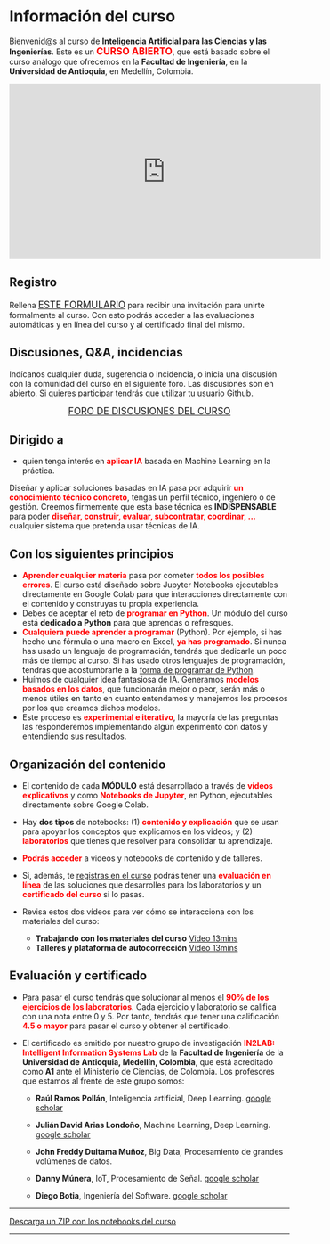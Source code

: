# Información del curso

Bienvenid@s al curso de **Inteligencia Artificial para las Ciencias y las Ingenierías**. Este es un <big><font color='red'>**CURSO ABIERTO**</font></big>, que está basado sobre el curso análogo que ofrecemos en la **Facultad de Ingeniería**, en la **Universidad de Antioquia**, en Medellín, Colombia.

<center>
<iframe width="560" height="315"
src="https://www.youtube.com/embed/7zkdXumgkVk" 
frameborder="0" 
allow="accelerometer; autoplay; encrypted-media; gyroscope; picture-in-picture" 
allowfullscreen></iframe>
</center>

## Registro

Rellena <big>[ESTE FORMULARIO](https://m5knaekxo6.execute-api.us-west-2.amazonaws.com/dev-v0001/rlxmooc/web/request_invitation/ai4eng.v1/open)</big> para recibir una invitación para unirte formalmente al curso. Con esto podrás acceder a las evaluaciones automáticas y en línea del curso y al certificado final del mismo.

## Discusiones, Q&A, incidencias

Indícanos cualquier duda, sugerencia o incidencia, o inicia una discusión con la comunidad del curso en el siguiente foro. Las discusiones son en abierto. Si quieres participar tendrás que utilizar tu usuario Github.

<center><big><a href="https://github.com/rramosp/ai4eng.v1/discussions">FORO DE DISCUSIONES DEL CURSO</a></big></center>


## Dirigido a
- quien tenga interés en <font color="red">**aplicar IA**</font> basada en Machine Learning en la práctica.


Diseñar y aplicar soluciones basadas en IA pasa por adquirir <font color="red">**un conocimiento técnico concreto**</font>, tengas un perfil técnico, ingeniero o de gestión. Creemos firmemente que esta base técnica es **INDISPENSABLE** para poder <font color="red">**diseñar, construir, evaluar, subcontratar, coordinar, ...**</font> cualquier sistema que pretenda usar técnicas de IA.
 

## Con los siguientes principios

- <font color="red">**Aprender cualquier materia**</font> pasa por cometer <font color="red">**todos los posibles errores**</font>. El curso está diseñado sobre Jupyter Notebooks ejecutables directamente en Google Colab para que interacciones directamente con el contenido y construyas tu propia experiencia.
- Debes de aceptar el reto de <font color="red">**programar en Python**</font>. Un módulo del curso está **dedicado a Python** para que aprendas o refresques.
- <font color="red">**Cualquiera puede aprender a programar**</font> (Python). Por ejemplo, si has hecho una fórmula o una macro en Excel, <font color="red">**ya has programado**</font>. Si nunca has usado un lenguaje de programación, tendrás que dedicarle un poco más de tiempo al curso. Si has usado otros lenguajes de programación, tendrás que acostumbrarte a la [forma de programar de Python](https://www.houseofbots.com/news-detail/12008-1-some-features-which-will-make-python-different-from-other-programming-languages).
- Huímos de cualquier idea fantasiosa de IA.  Generamos <font color="red">**modelos basados en los datos**</font>, que funcionarán mejor o peor, serán más o menos útiles en tanto en cuanto entendamos y manejemos los procesos por los que creamos dichos modelos.
- Este proceso es <font color="red">**experimental e iterativo**</font>, la mayoría de las preguntas las responderemos implementando algún experimento con datos y entendiendo sus resultados.

## Organización del contenido

- El contenido de cada **MÓDULO** está desarrollado a través de <font color='red'>**vídeos explicativos**</font> y como <font color="red">**Notebooks de Jupyter**</font>, en Python, ejecutables directamente sobre Google Colab.

- Hay **dos tipos** de notebooks: (1) <font color='red'>**contenido y explicación**</font> que se usan para apoyar los conceptos que explicamos en los videos; y (2) <font color='red'>**laboratorios**</font> que tienes que resolver para consolidar tu aprendizaje.

- <font color="red">**Podrás acceder**</font> a videos y notebooks de contenido y de talleres.

- Si, además, te [registras en el curso](https://forms.gle/ZbQBr2chpoEV2KD2A) podrás tener una <font color='red'>**evaluación en línea**</font> de las soluciones que desarrolles para los laboratorios y un <font color='red'>**certificado del curso**</font> si lo pasas.
- Revisa estos dos vídeos para ver cómo se interacciona con los materiales del curso:
    - **Trabajando con los materiales del curso** [Video 13mins](https://youtu.be/Rg0_9EBtUIc) 
    - **Talleres y plataforma de autocorrección** [Video 13mins](https://youtu.be/eISlF6k0y58)

## Evaluación y certificado


- Para pasar el curso tendrás que solucionar al menos el <font color='red'>**90% de los ejercicios de los laboratorios**</font>. Cada ejercicio y laboratorio se califica con una nota entre 0 y 5. Por tanto, tendrás que tener una calificación <font color="red">**4.5 o mayor**</font> para pasar el curso y obtener el certificado.


- El certificado es emitido por nuestro grupo de investigación <font color='red'>**IN2LAB: Intelligent Information Systems Lab**</font> de la **Facultad de Ingeniería** de la **Universidad de Antioquia, Medellín, Colombia**, que está acreditado como **A1** ante el Ministerio de Ciencias, de Colombia. Los profesores que estamos al frente de este grupo somos:

    - **Raúl Ramos Pollán**, Inteligencia artificial, Deep Learning. [google scholar](https://scholar.google.com/citations?user=QObKt9IAAAAJ&hl=en&oi=ao)

    - **Julián David Arias Londoño**, Machine Learning, Deep Learning. [google scholar](https://scholar.google.com/citations?hl=en&user=ZTdSU3wAAAAJ)

    - **John Freddy Duitama Muñoz**, Big Data, Procesamiento de grandes volúmenes de datos.

    - **Danny Múnera**, IoT, Procesamiento de Señal. [google scholar](https://scholar.google.com/citations?hl=en&user=lD1OxT0AAAAJ)

    - **Diego Botia**, Ingeniería del Software. [google scholar](https://scholar.google.com/citations?hl=en&user=wzUb7TAAAAAJ)


----

[Descarga un ZIP con los notebooks del curso](https://github.com/rramosp/ai4eng.v1/archive/main.zip)

----

